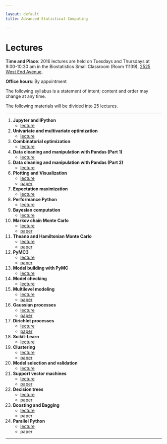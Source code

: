 ```yaml
---

layout: default
title: Advanced Statistical Computing

---
```


# Lectures

**Time and Place**: 2016 lectures are held on Tuesdays and Thursdays at 9:00-10:30 am in the Biostatistics Small Classroom (Room 11139), [2525 West End Avenue](http://bit.ly/17y9ZxH).

**Office hours**: By appointment

The following syllabus is a statement of intent; content and order may change at any time.

The following materials will be divided into 25 lectures.

---

1. **Jupyter and IPython**
    - [lecture](https://github.com/fonnesbeck/Bios8366/blob/master/notebooks/Section0-IPython_and_Jupyter.ipynb)
2. **Univariate and multivariate optimization**
    - [lecture](https://github.com/fonnesbeck/Bios8366/blob/master/notebooks/Section1_1-Univariate-and-Multivariate-Optimization.ipynb)
3. **Combinatorial optimization**
    - [lecture](https://github.com/fonnesbeck/Bios8366/blob/master/notebooks/Section1_2-Combinatorial-Optimization.ipynb)
4. **Data cleaning and manipulation with Pandas (Part 1)**
    - [lecture](https://github.com/fonnesbeck/Bios8366/blob/master/notebooks/Section2_1-Introduction-to-Pandas.ipynb)
5. **Data cleaning and manipulation with Pandas (Part 2)**
    - [lecture](https://github.com/fonnesbeck/Bios8366/blob/master/notebooks/Section2_2-Data-Wrangling-with-Pandas.ipynb)
6. **Plotting and Visualization**
    - [lecture](https://github.com/fonnesbeck/Bios8366/blob/master/notebooks/Section2_3-Plotting-and-Visualization.ipynb)
    - [paper](http://journals.plos.org/ploscompbiol/article?id=10.1371/journal.pcbi.1003833)
7. **Expectation maximization**
    - [lecture](https://github.com/fonnesbeck/Bios8366/blob/master/notebooks/Section3_1-Expectation-Maximization.ipynb)
8. **Performance Python**
    - [lecture](https://github.com/fonnesbeck/Bios8366/blob/master/notebooks/Section3_2-High-Performance-Python.ipynb)
9. **Bayesian computation**
    - [lecture](https://github.com/fonnesbeck/Bios8366/blob/master/notebooks/Section4_1-Bayesian-Computation.ipynb)
10. **Markov chain Monte Carlo**
    - [lecture](https://github.com/fonnesbeck/Bios8366/blob/master/notebooks/Section4_2-MCMC.ipynb)
    - [paper](http://www.mcmchandbook.net/HandbookChapter1.pdf)
11. **Theano and Hamiltonian Monte Carlo**
    - [lecture](https://github.com/fonnesbeck/Bios8366/blob/master/notebooks/Section4_3-Hamiltonian-Monte-Carlo.ipynb)
    - [paper](http://www.mcmchandbook.net/HandbookChapter5.pdf)
12. **PyMC3**
    - [lecture](https://github.com/fonnesbeck/Bios8366/blob/master/notebooks/Section4_4-Introduction-to-PyMC3.ipynb)
    - [paper](https://arxiv.org/abs/1111.4246)
13. **Model building with PyMC**
    - [lecture](https://github.com/fonnesbeck/Bios8366/blob/master/notebooks/Section4_5-Model-Building-with-PyMC3.ipynb)
14. **Model checking**
    - [lecture](https://github.com/fonnesbeck/Bios8366/blob/master/notebooks/Section4_6-Model-Checking.ipynb)
15. **Multilevel modeling**
    - [lecture](https://github.com/fonnesbeck/Bios8366/blob/master/notebooks/Section4_7-Multilevel-Modeling.ipynb)
    - [paper](http://www.stat.columbia.edu/~gelman/research/published/multi2.pdf)
16. **Gaussian processes**
    - [lecture](https://github.com/fonnesbeck/Bios8366/blob/master/notebooks/Section5_1-Gaussian-Processes.ipynb)
    - [paper](http://mlg.eng.cam.ac.uk/pub/pdf/Gha12.pdf)
17. **Dirichlet processes**
    - [lecture](https://github.com/fonnesbeck/Bios8366/blob/master/notebooks/Section5_2-Dirichlet-Processes.ipynb)
    - [paper](https://people.eecs.berkeley.edu/~jordan/papers/hierarchical-dp.pdf)
18. **Scikit-Learn**
    - [lecture](https://github.com/fonnesbeck/Bios8366/blob/master/notebooks/Section6_1-Scikit-Learn.ipynb)
19. **Clustering**
    - [lecture](https://github.com/fonnesbeck/Bios8366/blob/master/notebooks/Section6_2-Clustering.ipynb)
    - [paper](http://arxiv.org/abs/1111.0352)
20. **Model selection and validation**
    - [lecture](https://github.com/fonnesbeck/Bios8366/blob/master/notebooks/Section6_3-Model-Selection-and-Validation.ipynb)
21. **Support vector machines**
    - [lecture](https://github.com/fonnesbeck/Bios8366/blob/master/notebooks/Section6_4-Support-Vector-Machines.ipynb)
    - [paper](http://bmcmedresmethodol.biomedcentral.com/articles/10.1186/1471-2288-14-137)
22. **Decision trees**
    - [lecture](https://github.com/fonnesbeck/Bios8366/blob/master/notebooks/Section6_5-Decision-Trees.ipynb)
    - [paper](http://www.jmlr.org/papers/volume7/meinshausen06a/meinshausen06a.pdf "")
23. **Boosting and Bagging**
    - [lecture](https://github.com/fonnesbeck/Bios8366/blob/master/notebooks/Section6_6-Boosting.ipynb)
    - paper
24. **Parallel Python**
    - [lecture](https://github.com/fonnesbeck/Bios8366/blob/master/notebooks/Section7_1-Parallel-Processing.ipynb) 
    - paper

---

